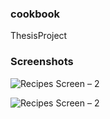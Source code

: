 ### cookbook
ThesisProject
### Screenshots

![Recipes Screen – 2](https://user-images.githubusercontent.com/72772459/171410363-d199f86c-3fd6-45ed-9a60-aae2ce363156.png)

![Recipes Screen – 2](https://user-images.githubusercontent.com/72772459/171410663-abbf6a20-0c5a-4394-8a6f-ad823c5dbcb3.png)

